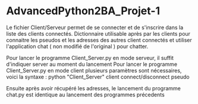 # AdvancedPython2BA_Projet-1
Le fichier Client/Serveur permet de se connecter et de s'inscrire dans la liste des clients connectés. Dictionnaire utilisable après par les clients pour connaitre les pseudos et les adresses des autres client connectés et  utiliser l'application chat ( non modifié de l'original )
pour chatter. 

Pour lancer le programme Client_Server.py en mode serveur, il suffit d'indiquer server au moment du lancement 
Pour lancer le programme Client_Server.py en mode client plusieurs paramètres sont nécessaires, voici la syntaxe :
  python "Client_Server" client connect/disconnect pseudo 
  
Ensuite après avoir récupéré les adresses, le lancement du programme chat.py est identique au lancement des programmes précedents  
